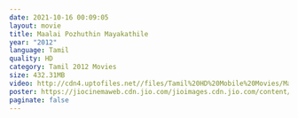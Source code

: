 ```yaml
---
date: 2021-10-16 00:09:05
layout: movie
title: Maalai Pozhuthin Mayakathile
year: "2012"
language: Tamil
quality: HD
category: Tamil 2012 Movies
size: 432.31MB
video: http://cdn4.uptofiles.net//files/Tamil%20HD%20Mobile%20Movies/Maalai%20Pozhuthin%20Mayakathil%20(2012)/Maalai%20Pozhuthin%20Mayakathil%20(HD%20DVD)/Maalai%20Pozhuthin%20Mayakathil%20(640x360)/Mazhai%20Pozhuthin%20Mayakathile%20HD.mp4
poster: https://jiocinemaweb.cdn.jio.com/jioimages.cdn.jio.com/content/entry/dynamiccontent/thumbs/512/512/0/58/4/d2ae530086a011e98dae9bdc1acf6814_1573222477443_p_medium.jpg
paginate: false
---
```

